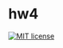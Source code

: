 # hw4

[![MIT license](https://img.shields.io/badge/license-MIT-blue.svg)](https://github.com/cczy1910/fp-homework/blob/master/hw4/LICENSE)